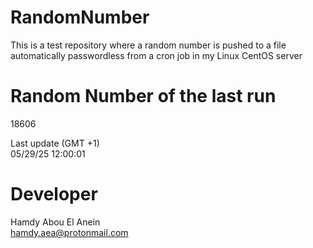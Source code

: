 # RandomNumber    
This is a test repository where a random number is pushed to a file automatically passwordless from a cron job in my Linux CentOS server    
# Random Number of the last run   
18606
      
Last update (GMT +1)    
05/29/25 12:00:01
# Developer    
Hamdy Abou El Anein   
hamdy.aea@protonmail.com
